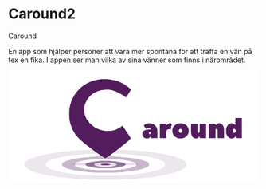 # Caround2

Caround

En app som hjälper personer att vara mer spontana för att träffa en vän på tex en fika.
I appen ser man vilka av sina vänner som finns i närområdet.

![Images 1](https://github.com/EmmaSoderstrom/Caround2/blob/master/Images/Bild1.png)
